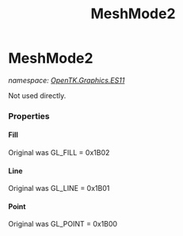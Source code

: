 ﻿---
title: MeshMode2
---

# MeshMode2
_namespace: [OpenTK.Graphics.ES11](N-OpenTK.Graphics.ES11.html)_

Not used directly.



### Properties

#### Fill
Original was GL_FILL = 0x1B02
#### Line
Original was GL_LINE = 0x1B01
#### Point
Original was GL_POINT = 0x1B00

